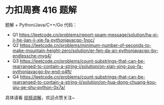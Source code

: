 # 力扣周赛 416 题解

题解 + Python/Java/C++/Go 代码：

- Q1 https://leetcode.cn/problems/report-spam-message/solution/ha-xi-ji-he-jian-ji-xie-fa-pythonjavacgo-1noc/
- Q2 https://leetcode.cn/problems/minimum-number-of-seconds-to-make-mountain-height-zero/solution/er-fen-da-an-pythonjavacgo-by-endlessche-myg4/
- Q3 https://leetcode.cn/problems/count-substrings-that-can-be-rearranged-to-contain-a-string-i/solution/on-xian-xing-zuo-fa-pythonjavacgo-by-end-o4ft/
- Q4 https://leetcode.cn/problems/count-substrings-that-can-be-rearranged-to-contain-a-string-ii/solution/on-hua-dong-chuang-kou-qiu-ge-shu-python-0x7a/

具体请看 [视频讲解](https://www.bilibili.com/video/BV1WRtDejEjD/)，欢迎点赞关注~
